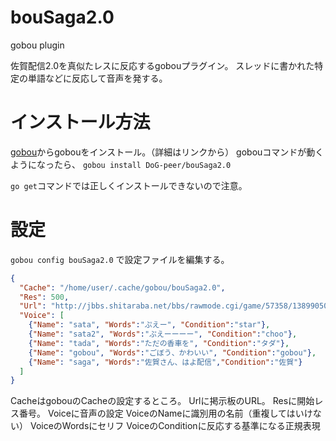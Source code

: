 # bouSaga2.0
gobou plugin

佐賀配信2.0を真似たレスに反応するgobouプラグイン。
スレッドに書かれた特定の単語などに反応して音声を発する。

# インストール方法
[gobou](https://github.com/DoG-peer/gobou)からgobouをインストール。（詳細はリンクから）
gobouコマンドが動くようになったら、
`gobou install DoG-peer/bouSaga2.0`

`go get`コマンドでは正しくインストールできないので注意。

# 設定
`gobou config bouSaga2.0`
で設定ファイルを編集する。

```config.json
{
  "Cache": "/home/user/.cache/gobou/bouSaga2.0",
  "Res": 500,
  "Url": "http://jbbs.shitaraba.net/bbs/rawmode.cgi/game/57358/1389905050/",
  "Voice": [
    {"Name": "sata", "Words":"ぷえー", "Condition":"star"},
    {"Name": "sata2", "Words":"ぷえーーーー", "Condition":"choo"},
    {"Name": "tada", "Words":"ただの香車を", "Condition":"タダ"},
    {"Name": "gobou", "Words":"ごぼう、かわいい", "Condition":"gobou"},
    {"Name": "saga", "Words":"佐賀さん、はよ配信","Condition":"佐賀"}
  ]
}
```

CacheはgobouのCacheの設定するところ。
Urlに掲示板のURL。
Resに開始レス番号。
Voiceに音声の設定
VoiceのNameに識別用の名前（重複してはいけない）
VoiceのWordsにセリフ
VoiceのConditionに反応する基準になる正規表現
